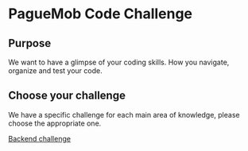 # PagueMob Code Challenge 

## Purpose 

We want to have a glimpse of your coding skills. How you navigate, organize and test your code.

## Choose your challenge

We have a specific challenge for each main area of knowledge, please choose the appropriate one.

[Backend challenge](backend.md)
